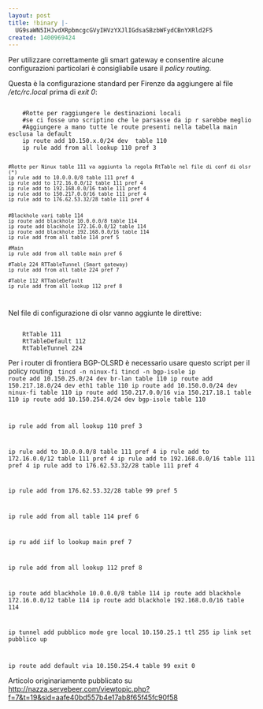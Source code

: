 ```yaml
---
layout: post
title: !binary |-
  UG9saWN5IHJvdXRpbmcgcGVyIHVzYXJlIGdsaSBzbWFydCBnYXRld2F5
created: 1400969424
---
```

Per utilizzare correttamente gli smart gateway e consentire alcune configurazioni particolari è consigliabile usare il <em>policy routing</em>.

Questa è la configurazione standard per Firenze da aggiungere al file <em>/etc/rc.local</em> prima di <em>exit 0</em>:

<code>
    #Rotte per raggiungere le destinazioni locali
    #se ci fosse uno scriptino che le parsasse da ip r sarebbe meglio
    #Aggiungere a mano tutte le route presenti nella tabella main esclusa la default
    ip route add 10.150.x.0/24 dev <INTERFACCIA_LAN e MGMT> table 110
    ip rule add from all lookup 110 pref 3


    #Rotte per Ninux table 111 va aggiunta la regola RtTable nel file di conf di olsr (*)
    ip rule add to 10.0.0.0/8 table 111 pref 4
    ip rule add to 172.16.0.0/12 table 111 pref 4
    ip rule add to 192.168.0.0/16 table 111 pref 4
    ip rule add to 150.217.0.0/16 table 111 pref 4
    ip rule add to 176.62.53.32/28 table 111 pref 4


    #Blackhole vari table 114
    ip route add blackhole 10.0.0.0/8 table 114
    ip route add blackhole 172.16.0.0/12 table 114
    ip route add blackhole 192.168.0.0/16 table 114
    ip rule add from all table 114 pref 5

    #Main
    ip rule add from all table main pref 6

    #Table 224 RTTableTunnel (Smart gateway)
    ip rule add from all table 224 pref 7

    #Table 112 RTTableDefault
    ip rule add from all lookup 112 pref 8
</code>

Nel file di configurazione di olsr vanno aggiunte le direttive:

<code>
    RtTable 111
    RtTableDefault 112
    RtTableTunnel 224
</code>



Per i router di frontiera BGP-OLSRD è necessario usare questo script per il policy routing
<code>
tincd -n ninux-fi
tincd -n bgp-isole
ip route add 10.150.25.0/24 dev br-lan table 110
ip route add 150.217.18.0/24 dev eth1 table 110
ip route add 10.150.0.0/24 dev ninux-fi table 110
ip route add 150.217.0.0/16 via 150.217.18.1 table 110
ip route add 10.150.254.0/24 dev bgp-isole table 110

ip rule add from all lookup 110 pref 3

ip rule add to 10.0.0.0/8 table 111 pref 4
ip rule add to 172.16.0.0/12 table 111 pref 4
ip rule add to 192.168.0.0/16 table 111 pref 4
ip rule add to 176.62.53.32/28 table 111 pref 4

ip rule add from 176.62.53.32/28 table 99 pref 5

ip rule add from all table 114 pref 6

ip ru add iif lo lookup main pref 7

ip rule add from all lookup 112 pref 8

ip route add blackhole 10.0.0.0/8 table 114
ip route add blackhole 172.16.0.0/12 table 114
ip route add blackhole 192.168.0.0/16 table 114

ip tunnel add pubblico mode gre local 10.150.25.1 ttl 255
ip link set pubblico up 

ip route add default via 10.150.254.4 table 99
exit 0
</code>

Articolo originariamente pubblicato su http://nazza.servebeer.com/viewtopic.php?f=7&t=19&sid=aafe40bd557b4e17ab8f65f45fc90f58
